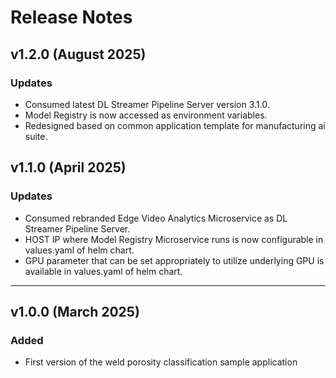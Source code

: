 # Release Notes

## v1.2.0 (August 2025)

### Updates
- Consumed latest DL Streamer Pipeline Server version 3.1.0.
- Model Registry is now accessed as environment variables.
- Redesigned based on common application template for manufacturing ai suite.

## v1.1.0 (April 2025)

### Updates
- Consumed rebranded Edge Video Analytics Microservice as DL Streamer Pipeline Server.
- HOST IP where Model Registry Microservice runs is now configurable in values.yaml of helm chart.
- GPU parameter that can be set appropriately to utilize underlying GPU is available in values.yaml of helm chart.

---

## v1.0.0 (March 2025)

### Added
- First version of the weld porosity classification sample application
